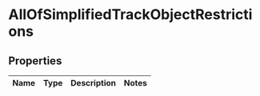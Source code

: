 # AllOfSimplifiedTrackObjectRestrictions

## Properties
Name | Type | Description | Notes
------------ | ------------- | ------------- | -------------

